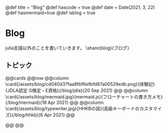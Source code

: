 @def title = "Blog"
@def hascode = true
@def date = Date(2021, 3, 22)
@def hasmermaid=true
@def isblog = true
# Blog 

julia言語以外のことを書いていきます。
\share{blog}{ブログ}
## トピック
@@cards
@@row
@@column \card{/assets/blog/cd040d37faa8fbf6efbfd87a00529edb.png}{体験記}{JDLA認定 G検定・E資格}{/blog/jdla}{20 Sep 2021} @@
@@column \card{/assets/blog/mermaid.jpg}{mermaid.js}{フローチャートの書き方メモ}{/blog/mermaid}{18 Apr 2021} @@
@@column \card{/assets/blog/typewriter.jpg}{HHKBの話}{高級キーボードのカスタマイズ}{/blog/hhkb}{6 Apr 2021} @@
<!-- @@column \card{https://www.eizo.co.jp/products/lcd/ev3895/product_photo_01.png}{EIZOの話}{常識を曲げる曲面モニター}{/blog/EIZO} @@ -->
@@
@@
